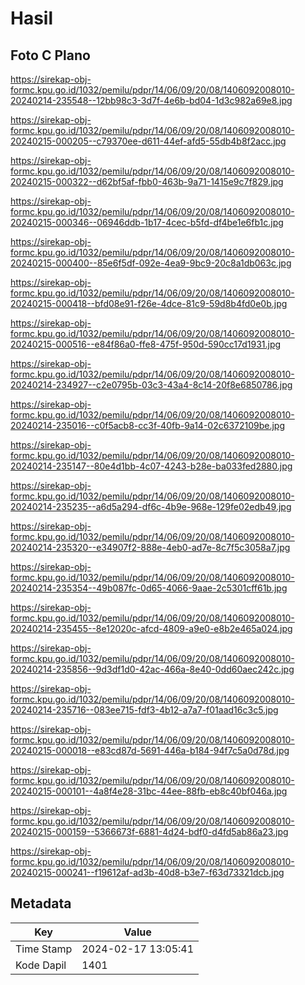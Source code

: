 # Hasil

## Foto C Plano

https://sirekap-obj-formc.kpu.go.id/1032/pemilu/pdpr/14/06/09/20/08/1406092008010-20240214-235548--12bb98c3-3d7f-4e6b-bd04-1d3c982a69e8.jpg

https://sirekap-obj-formc.kpu.go.id/1032/pemilu/pdpr/14/06/09/20/08/1406092008010-20240215-000205--c79370ee-d611-44ef-afd5-55db4b8f2acc.jpg

https://sirekap-obj-formc.kpu.go.id/1032/pemilu/pdpr/14/06/09/20/08/1406092008010-20240215-000322--d62bf5af-fbb0-463b-9a71-1415e9c7f829.jpg

https://sirekap-obj-formc.kpu.go.id/1032/pemilu/pdpr/14/06/09/20/08/1406092008010-20240215-000346--06946ddb-1b17-4cec-b5fd-df4be1e6fb1c.jpg

https://sirekap-obj-formc.kpu.go.id/1032/pemilu/pdpr/14/06/09/20/08/1406092008010-20240215-000400--85e6f5df-092e-4ea9-9bc9-20c8a1db063c.jpg

https://sirekap-obj-formc.kpu.go.id/1032/pemilu/pdpr/14/06/09/20/08/1406092008010-20240215-000418--bfd08e91-f26e-4dce-81c9-59d8b4fd0e0b.jpg

https://sirekap-obj-formc.kpu.go.id/1032/pemilu/pdpr/14/06/09/20/08/1406092008010-20240215-000516--e84f86a0-ffe8-475f-950d-590cc17d1931.jpg

https://sirekap-obj-formc.kpu.go.id/1032/pemilu/pdpr/14/06/09/20/08/1406092008010-20240214-234927--c2e0795b-03c3-43a4-8c14-20f8e6850786.jpg

https://sirekap-obj-formc.kpu.go.id/1032/pemilu/pdpr/14/06/09/20/08/1406092008010-20240214-235016--c0f5acb8-cc3f-40fb-9a14-02c6372109be.jpg

https://sirekap-obj-formc.kpu.go.id/1032/pemilu/pdpr/14/06/09/20/08/1406092008010-20240214-235147--80e4d1bb-4c07-4243-b28e-ba033fed2880.jpg

https://sirekap-obj-formc.kpu.go.id/1032/pemilu/pdpr/14/06/09/20/08/1406092008010-20240214-235235--a6d5a294-df6c-4b9e-968e-129fe02edb49.jpg

https://sirekap-obj-formc.kpu.go.id/1032/pemilu/pdpr/14/06/09/20/08/1406092008010-20240214-235320--e34907f2-888e-4eb0-ad7e-8c7f5c3058a7.jpg

https://sirekap-obj-formc.kpu.go.id/1032/pemilu/pdpr/14/06/09/20/08/1406092008010-20240214-235354--49b087fc-0d65-4066-9aae-2c5301cff61b.jpg

https://sirekap-obj-formc.kpu.go.id/1032/pemilu/pdpr/14/06/09/20/08/1406092008010-20240214-235455--8e12020c-afcd-4809-a9e0-e8b2e465a024.jpg

https://sirekap-obj-formc.kpu.go.id/1032/pemilu/pdpr/14/06/09/20/08/1406092008010-20240214-235856--9d3df1d0-42ac-466a-8e40-0dd60aec242c.jpg

https://sirekap-obj-formc.kpu.go.id/1032/pemilu/pdpr/14/06/09/20/08/1406092008010-20240214-235716--083ee715-fdf3-4b12-a7a7-f01aad16c3c5.jpg

https://sirekap-obj-formc.kpu.go.id/1032/pemilu/pdpr/14/06/09/20/08/1406092008010-20240215-000018--e83cd87d-5691-446a-b184-94f7c5a0d78d.jpg

https://sirekap-obj-formc.kpu.go.id/1032/pemilu/pdpr/14/06/09/20/08/1406092008010-20240215-000101--4a8f4e28-31bc-44ee-88fb-eb8c40bf046a.jpg

https://sirekap-obj-formc.kpu.go.id/1032/pemilu/pdpr/14/06/09/20/08/1406092008010-20240215-000159--5366673f-6881-4d24-bdf0-d4fd5ab86a23.jpg

https://sirekap-obj-formc.kpu.go.id/1032/pemilu/pdpr/14/06/09/20/08/1406092008010-20240215-000241--f19612af-ad3b-40d8-b3e7-f63d73321dcb.jpg


## Metadata

| Key        | Value               |
| ---------- | ------------------- |
| Time Stamp | 2024-02-17 13:05:41 |
| Kode Dapil | 1401                |



